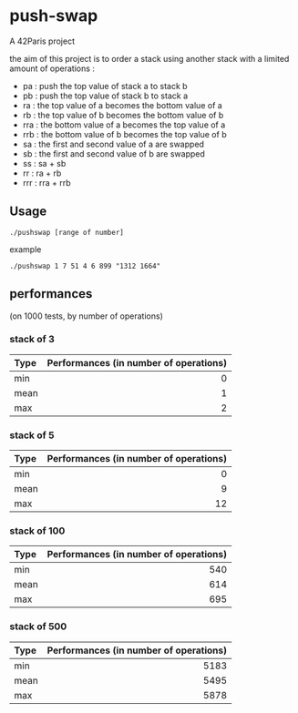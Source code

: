 # push-swap
A 42Paris project

the aim of this project is to order a stack using another stack with a limited
amount of operations :

- pa : push the top value of stack a to stack b
- pb : push the top value of stack b to stack a
- ra : the top value of a becomes the bottom value of a
- rb : the top value of b becomes the bottom value of b
- rra : the bottom value of a becomes the top value of a
- rrb : the bottom value of b becomes the top value of b
- sa : the first and second value of a are swapped
- sb : the first and second value of b are swapped
- ss : sa + sb
- rr : ra + rb
- rrr : rra + rrb

## Usage
```
./pushswap [range of number]
```
example
```
./pushswap 1 7 51 4 6 899 "1312 1664"
```

## performances
(on 1000 tests, by number of operations)

### stack of 3
|Type|Performances (in number of operations)|
|:---|---:|
|min|0|
|mean|1|
|max|2|

### stack of 5
|Type|Performances (in number of operations)|
|:---|---:|
|min|0|
|mean|9|
|max|12|

### stack of 100
|Type|Performances (in number of operations)|
|:---|---:|
|min|540|
|mean|614|
|max|695|

### stack of 500
|Type|Performances (in number of operations)|
|:---|---:|
|min|5183|
|mean|5495|
|max|5878|
